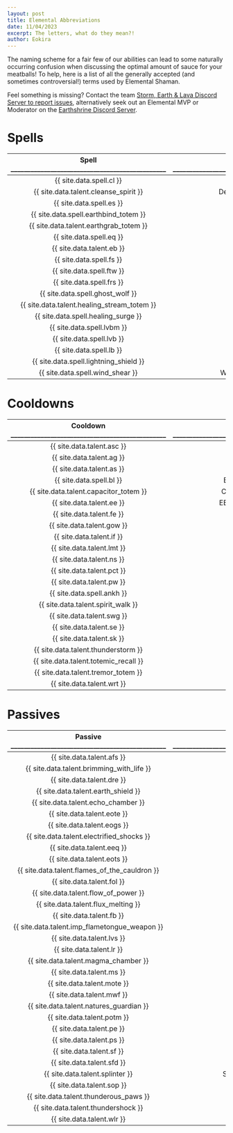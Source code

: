 ```yaml
---
layout: post
title: Elemental Abbreviations
date: 11/04/2023
excerpt: The letters, what do they mean?!
author: Eokira
---
```


The naming scheme for a fair few of our abilities can lead to some naturally occurring confusion when discussing the optimal amount of sauce for your meatballs!
To help, here is a list of all the generally accepted (and sometimes controversial!) terms used by Elemental Shaman.

Feel something is missing?
Contact the team [Storm, Earth & Lava Discord Server to report issues](https://discord.gg/y5dUf3PWrU),
alternatively seek out an Elemental MVP or Moderator on the [Earthshrine Discord Server](https://discord.gg/pGkPDzh7rP).

# Spells

Spell<br>\_\_\_\_\_\_\_\_\_\_\_\_\_\_\_\_\_\_\_\_\_\_\_\_\_\_\_\_\_\_\_\_\_\_\_\_\_\_\_\_\_\_\_\_\_\_\_ | Abbreviation<br>\_\_\_\_\_\_\_\_\_\_\_\_\_\_\_\_\_\_\_\_\_\_\_\_\_\_\_\_\_\_\_\_\_\_\_\_\_\_\_\_\_\_\_\_\_\_
:---: | :---:
{{ site.data.spell.cl }} | CL
{{ site.data.talent.cleanse_spirit }} | Decurse / Cleanse
{{ site.data.spell.es }} | ES
{{ site.data.spell.earthbind_totem }} | EBT
{{ site.data.talent.earthgrab_totem }} | EGT
{{ site.data.spell.eq }} | EQ
{{ site.data.talent.eb }} | EB
{{ site.data.spell.fs }} | FS
{{ site.data.spell.ftw }} | FTW
{{ site.data.spell.frs }} | FrS
{{ site.data.spell.ghost_wolf }} | GW / Wolf
{{ site.data.talent.healing_stream_totem }} | HST
{{ site.data.spell.healing_surge }} | HS
{{ site.data.spell.lvbm }} | LvBm
{{ site.data.spell.lvb }} | LvB
{{ site.data.spell.lb }} | LB
{{ site.data.spell.lightning_shield }} | LS
{{ site.data.spell.wind_shear }} | WS / Shear / Kick

# Cooldowns

Cooldown<br>\_\_\_\_\_\_\_\_\_\_\_\_\_\_\_\_\_\_\_\_\_\_\_\_\_\_\_\_\_\_\_\_\_\_\_\_\_\_\_\_\_\_\_\_\_\_\_ | Abbreviation<br>\_\_\_\_\_\_\_\_\_\_\_\_\_\_\_\_\_\_\_\_\_\_\_\_\_\_\_\_\_\_\_\_\_\_\_\_\_\_\_\_\_\_\_\_\_\_
:---: | :---:
{{ site.data.talent.asc }} | Asc
{{ site.data.talent.ag }} | AG
{{ site.data.talent.as }} | AS
{{ site.data.spell.bl }} | BL / Hero / Lust
{{ site.data.talent.capacitor_totem }} | Cap Totem / Cap
{{ site.data.talent.ee }} | EE / Steve / Rocky
{{ site.data.talent.fe }} | FE / Fred
{{ site.data.talent.gow }} | Gust / GoW
{{ site.data.talent.if }} | IF
{{ site.data.talent.lmt }} | LMT
{{ site.data.talent.ns }} | NS
{{ site.data.talent.pct }} | PCT
{{ site.data.talent.pw }} | PW
{{ site.data.spell.ankh }} | Ankh
{{ site.data.talent.spirit_walk }} | SW
{{ site.data.talent.swg }} | SWG
{{ site.data.talent.se }} | SE / Sean
{{ site.data.talent.sk }} | SK
{{ site.data.talent.thunderstorm }} | TS
{{ site.data.talent.totemic_recall }} | TR
{{ site.data.talent.tremor_totem }} | Tremor / TT
{{ site.data.talent.wrt }} | WRT

# Passives

Passive<br>\_\_\_\_\_\_\_\_\_\_\_\_\_\_\_\_\_\_\_\_\_\_\_\_\_\_\_\_\_\_\_\_\_\_\_\_\_\_\_\_\_\_\_\_\_\_\_ | Abbreviation<br>\_\_\_\_\_\_\_\_\_\_\_\_\_\_\_\_\_\_\_\_\_\_\_\_\_\_\_\_\_\_\_\_\_\_\_\_\_\_\_\_\_\_\_\_\_\_
:---: | :---:
{{ site.data.talent.afs }} | Afs
{{ site.data.talent.brimming_with_life }} | BwL
{{ site.data.talent.dre }} | DRE
{{ site.data.talent.earth_shield }} | EaS
{{ site.data.talent.echo_chamber }} | EC
{{ site.data.talent.eote }} | EotE
{{ site.data.talent.eogs }} | EoGS
{{ site.data.talent.electrified_shocks }} | ElS / EShocks
{{ site.data.talent.eeq }} | EEq
{{ site.data.talent.eots }} | EotS
{{ site.data.talent.flames_of_the_cauldron }} | FotC
{{ site.data.talent.fol }} | FoL
{{ site.data.talent.flow_of_power }} | Flow / FoP
{{ site.data.talent.flux_melting }} | Flux / FM
{{ site.data.talent.fb }} | FB
{{ site.data.talent.imp_flametongue_weapon }} | IFW / IFT
{{ site.data.talent.lvs }} | LvS
{{ site.data.talent.lr }} | LR
{{ site.data.talent.magma_chamber }} | MC
{{ site.data.talent.ms }} | MS
{{ site.data.talent.mote }} | MotE
{{ site.data.talent.mwf }} | MWF
{{ site.data.talent.natures_guardian }} | NG
{{ site.data.talent.potm }} | PotM
{{ site.data.talent.pe }} | PE
{{ site.data.talent.ps }} | PS / Psurge
{{ site.data.talent.sf }} | SF
{{ site.data.talent.sfd }} | SFD
{{ site.data.talent.splinter }} | SpE / Splintered
{{ site.data.talent.sop }} | SoP
{{ site.data.talent.thunderous_paws }} | TP
{{ site.data.talent.thundershock }} | TShocks
{{ site.data.talent.wlr }} | WLR
